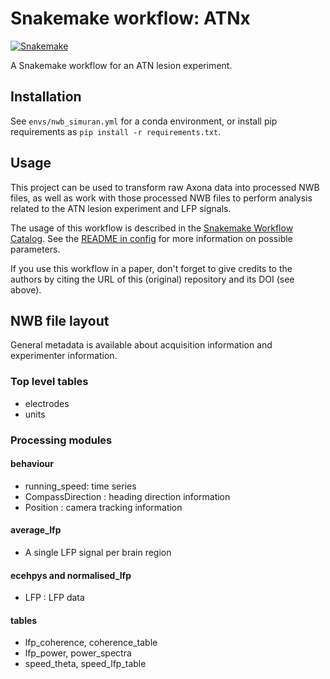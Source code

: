 # Snakemake workflow: ATNx

[![Snakemake](https://img.shields.io/badge/snakemake-≥6.3.0-brightgreen.svg)](https://snakemake.github.io)

A Snakemake workflow for an ATN lesion experiment.

## Installation

See `envs/nwb_simuran.yml` for a conda environment, or install pip requirements as `pip install -r requirements.txt`.

## Usage

This project can be used to transform raw Axona data into processed NWB files, as well as work with those processed NWB files to perform analysis related to the ATN lesion experiment and LFP signals.

The usage of this workflow is described in the [Snakemake Workflow Catalog](https://snakemake.github.io/snakemake-workflow-catalog/?usage=seankmartin/atn-sub-lfp-workflow).
See the [README in config](config/README.md) for more information on possible parameters.

If you use this workflow in a paper, don't forget to give credits to the authors by citing the URL of this (original) repository and its DOI (see above).

## NWB file layout

General metadata is available about acquisition information and experimenter information.

### Top level tables

- electrodes
- units

### Processing modules

#### behaviour

- running_speed: time series
- CompassDirection : heading direction information
- Position : camera tracking information

#### average_lfp

- A single LFP signal per brain region

#### ecehpys and normalised_lfp

- LFP : LFP data

#### tables

- lfp_coherence, coherence_table
- lfp_power, power_spectra
- speed_theta, speed_lfp_table
